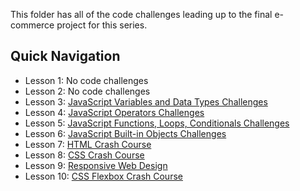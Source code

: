 This folder has all of the code challenges leading up to the final e-commerce project for this series.

## Quick Navigation

- Lesson 1: No code challenges
- Lesson 2: No code challenges
- Lesson 3: [JavaScript Variables and Data Types Challenges](./lesson-3/README.md)
- Lesson 4: [JavaScript Operators Challenges](./lesson-4/README.md)
- Lesson 5: [JavaScript Functions, Loops, Conditionals Challenges](./lesson-5/README.md)
- Lesson 6: [JavaScript Built-in Objects Challenges](./lesson-6/README.md)
- Lesson 7: [HTML Crash Course](./lesson-7/README.md)
- Lesson 8: [CSS Crash Course](./lesson-8/README.md)
- Lesson 9: [Responsive Web Design](./lesson-9/README.md)
- Lesson 10: [CSS Flexbox Crash Course](./lesson-10/README.md)